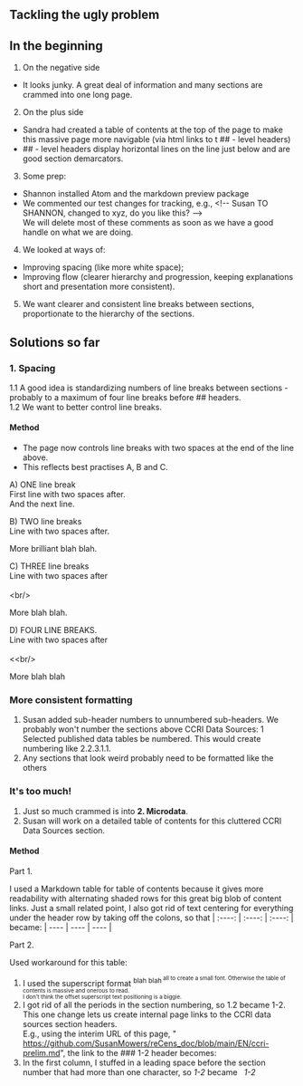 ## Tackling the ugly problem

## In the beginning
1. On the negative side
- It looks junky. A great deal of information and many sections are crammed into one long page. <br/>
2. On the plus side
- Sandra had created a table of contents at the top of the page to make this massive page more navigable (via html links to t ## - level headers) 
- \## - level headers display horizontal lines on the line just below and are good section demarcators.  
<!-- the backslash before ## in the line above let's you to sneak in text that Markdown knows as a format tag -->
3. Some prep:
- Shannon installed Atom and the markdown preview package
- We commented our test changes for tracking, e.g., \<!-- Susan TO SHANNON, changed to xyz, do you like this? -->    
We will delete most of these comments as soon as we have a good handle on what we are doing.<br/>
4. We looked at ways of: 
- Improving spacing (like more white space);
- Improving flow (clearer hierarchy and progression, keeping explanations short and presentation more consistent). 
5. We want clearer and consistent line breaks between sections, proportionate to the hierarchy of the sections. 

## Solutions so far
### 1. Spacing
1.1 A good idea is standardizing numbers of line breaks between sections - probably to a maximum of four line breaks before ## headers.  
1.2 We want to better control line breaks.  
#### Method
- The page now controls line breaks with two spaces at the end of the line above.  
- This reflects best practises A, B and C.  

A) ONE line break    
First line with two spaces after.     
And the next line. 
<!-- One line break -->
 
B) TWO line breaks  
Line with two spaces after.     

More brilliant blah blah.  
<!-- Two line breaks -  the two spaces in the first line may be optional in this case, but not sure -->
C) THREE line breaks   
Line with two spaces after    
<br/>\<br/>

More blah blah. 
<!-- Three line breaks - needs the two spaces in the first line -->

D) FOUR LINE BREAKS.   
Line with two spaces after 
<br/><br/><\<br/>


More blah blah
<!-- Four line breaks - needs the two spaces in the first line. In this example, I didn't put two spaces after the first line -->

### More consistent formatting 
1. Susan added sub-header numbers to unnumbered sub-headers.  We probably won't number the sections above CCRI Data Sources: 1 Selected published data tables be numbered.  This would create numbering like 2.2.3.1.1.
2. Any sections that look weird probably need to be formatted like the others

### It's too much!
1. Just so much crammed is into **2. Microdata**.  
2. Susan will work on a detailed table of contents for this cluttered CCRI Data Sources section.

#### Method

Part 1. 

I used a Markdown table for table of contents because it gives more readability with alternating shaded rows for this great big blob of content links.
Just a small related point, I also got rid of text centering for everything under the header row by taking off the colons, so that
| :----: | :----: | :----: |
became:
| ---- | ---- | ---- |

Part 2.

Used workaround for this table:
1. I used the superscript format <sup>blah blah<sup/> all to create a small font.  Otherwise the table of contents is massive and onerous to read.    
I don't think the offset superscript text positioning is a biggie.  
2. I got rid of all the periods in the section numbering, so 1.2 became 1-2.   
This one change lets us create internal page links to the CCRI data sources section headers.    
E.g., using the interim URL of this page, " https://github.com/SusanMowers/reCens_doc/blob/main/EN/ccri-prelim.md", the link to the ### 1-2  header becomes: 
4. In the first column, I stuffed in a leading space before the section number that had more than one character, so *1-2* became *&nbsp; 1-2*
